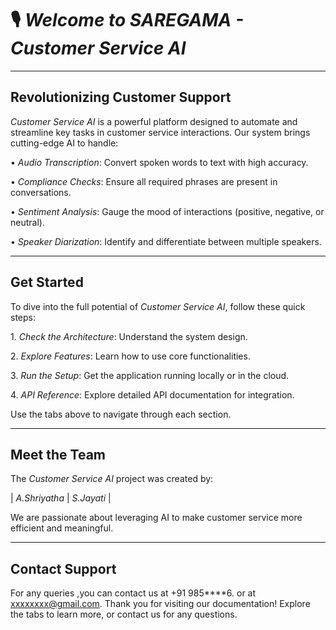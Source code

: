 # 🎙️ *Welcome to SAREGAMA - Customer Service AI*

---

##  Revolutionizing Customer Support

*Customer Service AI* is a powerful platform designed to automate and streamline key tasks in customer service interactions. Our system brings cutting-edge AI to handle:

•⁠  ⁠*Audio Transcription*: Convert spoken words to text with high accuracy.

•⁠  ⁠*Compliance Checks*: Ensure all required phrases are present in conversations.

•⁠  ⁠*Sentiment Analysis*: Gauge the mood of interactions (positive, negative, or neutral).

•⁠  ⁠*Speaker Diarization*: Identify and differentiate between multiple speakers.

---

##  Get Started

To dive into the full potential of *Customer Service AI*, follow these quick steps:

1.⁠ ⁠*Check the Architecture*: Understand the system design.

2.⁠ ⁠*Explore Features*: Learn how to use core functionalities.

3.⁠ ⁠*Run the Setup*: Get the application running locally or in the cloud.

4.⁠ ⁠*API Reference*: Explore detailed API documentation for integration.

Use the tabs above to navigate through each section.

---

##  Meet the Team

The *Customer Service AI* project was created by:

| *A.Shriyatha*                          | *S.Jayati*                        |

We are passionate about leveraging AI to make customer service more efficient and meaningful.

---
## Contact Support
For any queries ,you can contact us at +91 985****6. or at xxxxxxxx@gmail.com.
Thank you for visiting our documentation! Explore the tabs to learn more, or contact us for any questions.